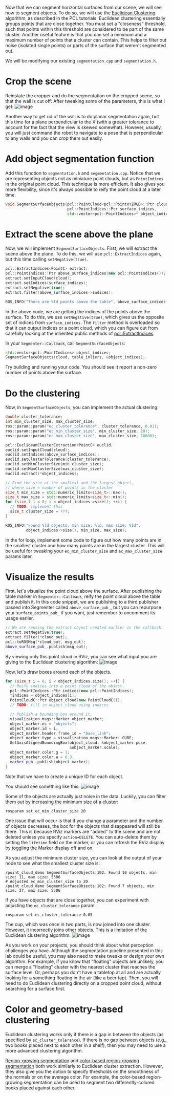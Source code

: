 Now that we can segment horizontal surfaces from our scene, we will see how to segment objects.
To do so, we will use the [Euclidean Clustering](http://pointclouds.org/documentation/tutorials/cluster_extraction.php#cluster-extraction) algorithm, as described in the PCL tutorials.
Euclidean clustering essentially groups points that are close together.
You must set a "closeness" threshold, such that points within this threshold are considered to be part of the same cluster.
Another useful feature is that you can set a minimum and a maximum number of points that a cluster can contain.
This helps to filter out noise (isolated single points) or parts of the surface that weren't segmented out.

We will be modifying our existing `segmentation.cpp` and `segmentation.h`.

# Crop the scene
Reinstate the cropper and do the segmentation on the cropped scene, so that the wall is cut off:
After tweaking some of the parameters, this is what I get:
![image](https://cloud.githubusercontent.com/assets/1175286/25830838/b2ab228a-3414-11e7-8522-31a183402eb6.png)

Another way to get rid of the wall is to do planar segmentation again, but this time for a plane perpendicular to the X (with a greater tolerance to account for the fact that the view is skewed somewhat).
However, usually, you will just command the robot to navigate to a pose that is perpendicular to any walls and you can crop them out easily.

# Add object segmentation function
Add this function to `segmentation.h` and `segmentation.cpp`.
Notice that we are representing objects not as miniature point clouds, but as `PointIndices` in the original point cloud.
This technique is more efficient.
It also gives you more flexibility, since it's always possible to reify the point cloud at a later time.

```cpp
void SegmentSurfaceObjects(pcl::PointCloud<pcl::PointXYZRGB>::Ptr cloud,
                           pcl::PointIndices::Ptr surface_indices,
                           std::vector<pcl::PointIndices>* object_indices);
```

# Extract the scene above the plane
Now, we will implement `SegmentSurfaceObjects`.
First, we will extract the scene above the plane.
To do this, we will use `pcl::ExtractIndices` again, but this time calling `setNegative(true)`.

```cpp
pcl::ExtractIndices<PointC> extract;
pcl::PointIndices::Ptr above_surface_indices(new pcl::PointIndices());
extract.setInputCloud(cloud);
extract.setIndices(surface_indices);
extract.setNegative(true);
extract.filter(above_surface_indices->indices);

ROS_INFO("There are %ld points above the table", above_surface_indices->indices.size());
```

In the above code, we are getting the indices of the points above the surface.
To do this, we use `setNegative(true)`, which gives us the opposite set of indices from `surface_indices`.
The `filter` method is overloaded so that it can output indices or a point cloud, which you can figure out from carefully looking at the inherited public methods of [pcl::ExtractIndices](http://docs.pointclouds.org/1.7.1/classpcl_1_1_extract_indices.html).

In your `Segmenter::Callback`, call `SegmentSurfaceObjects`:
```cpp
std::vector<pcl::PointIndices> object_indices;
SegmentSurfaceObjects(cloud, table_inliers, &object_indices);
```

Try building and running your code.
You should see it report a non-zero number of points above the surface.

# Do the clustering
Now, in `SegmentSurfaceObjects`, you can implement the actual clustering:
```cpp
double cluster_tolerance;
int min_cluster_size, max_cluster_size;
ros::param::param("ec_cluster_tolerance", cluster_tolerance, 0.01);
ros::param::param("ec_min_cluster_size", min_cluster_size, 10);
ros::param::param("ec_max_cluster_size", max_cluster_size, 10000);

pcl::EuclideanClusterExtraction<PointC> euclid;
euclid.setInputCloud(cloud);
euclid.setIndices(above_surface_indices);
euclid.setClusterTolerance(cluster_tolerance);
euclid.setMinClusterSize(min_cluster_size);
euclid.setMaxClusterSize(max_cluster_size);
euclid.extract(*object_indices);

// Find the size of the smallest and the largest object,
// where size = number of points in the cluster
size_t min_size = std::numeric_limits<size_t>::max();
size_t max_size = std::numeric_limits<size_t>::min();
for (size_t i = 0; i < object_indices->size(); ++i) {
  // TODO: implement this
  size_t cluster_size = ???;
}

ROS_INFO("Found %ld objects, min size: %ld, max size: %ld",
         object_indices->size(), min_size, max_size);
```

In the for loop, implement some code to figure out how many points are in the smallest cluster and how many points are in the largest cluster.
This will be useful for tweaking your `ec_min_cluster_size` and `ec_max_cluster_size` params later.

# Visualize the results
First, let's visualize the point cloud above the surface.
After publishing the table marker in `Segmenter::Callback`, reify the point cloud above the table and publish it.
In this code snippet, we are publishing to a third publisher passed into Segmenter called `above_surface_pub_`, but you can repurpose your `surface_points_pub_` if you want, just remember to uncomment its usage earlier.
```cpp
// We are reusing the extract object created earlier in the callback.
extract.setNegative(true);
extract.filter(*cloud_out);
pcl::toROSMsg(*cloud_out, msg_out);
above_surface_pub_.publish(msg_out);
```

By viewing only this point cloud in RViz, you can see what input you are giving to the Euclidean clustering algorithm:
![image](https://cloud.githubusercontent.com/assets/1175286/25832474/9c979b4e-341f-11e7-8933-270363d66cf8.png)

Now, let's draw boxes around each of the objects.

```cpp
for (size_t i = 0; i < object_indices.size(); ++i) {
  // Reify indices into a point cloud of the object.
  pcl::PointIndices::Ptr indices(new pcl::PointIndices);
  *indices = object_indices[i];
  PointCloudC::Ptr object_cloud(new PointCloudC());
  // TODO: fill in object_cloud using indices

  // Publish a bounding box around it.
  visualization_msgs::Marker object_marker;
  object_marker.ns = "objects";
  object_marker.id = i;
  object_marker.header.frame_id = "base_link";
  object_marker.type = visualization_msgs::Marker::CUBE;
  GetAxisAlignedBoundingBox(object_cloud, &object_marker.pose,
                            &object_marker.scale);
  object_marker.color.g = 1;
  object_marker.color.a = 0.3;
  marker_pub_.publish(object_marker);
}
```

Note that we have to create a unique ID for each object.

You should see something like this:
![image](https://cloud.githubusercontent.com/assets/1175286/25832677/d5d135d6-3420-11e7-8207-81b67eee9fd3.png)

Some of the objects are actually just noise in the data.
Luckily, you can filter them out by increasing the minimum size of a cluster:
```
rosparam set ec_min_cluster_size 20
```

One issue that will occur is that if you change a parameter and the number of objects decreases, the box for the objects that disappeared will still be there.
This is because RViz markers are "added" to the scene and are not deleted unless you specify `action=DELETE`.
You can auto-delete them by setting the `lifetime` field on the marker, or you can refresh the RViz display by toggling the Marker display off and on.

As you adjust the minimum cluster size, you can look at the output of your node to see what the smallest cluster size is:
```
/point_cloud_demo SegmentSurfaceObjects:102: Found 10 objects, min size: 11, max size: 5306
# Adjusted ec_min_cluster_size to 20
/point_cloud_demo SegmentSurfaceObjects:102: Found 7 objects, min size: 27, max size: 5306
```

If you have objects that are close together, you can experiment with adjusting the `ec_cluster_tolerance` param:
```
rosparam set ec_cluster_tolerance 0.05
```

The cup, which was once in two parts, is now joined into one cluster.
However, it incorrectly joins other objects.
This is a limitation of the Euclidean clustering algorithm.
![image](https://cloud.githubusercontent.com/assets/1175286/25832754/6d8dcc86-3421-11e7-87b6-412e2a60e76a.png)

As you work on your projects, you should think about what perception challenges you have.
Although the segmentation pipeline presented in this lab could be useful, you may also need to make tweaks or design your own algorithm.
For example, if you know that "floating" objects are unlikely, you can merge a "floating" cluster with the nearest cluster that reaches the surface level.
Or, perhaps you don't have a tabletop at all and are actually looking for a something floating in the air (like a beer tap).
Then, you will need to do Euclidean clustering directly on a cropped point cloud, without searching for a surface first.

# Color and geometry-based clustering
Euclidean clustering works only if there is a gap in between the objects (as specified by `ec_cluster_tolerance`).
If there is no gap between objects (e.g., two books placed next to each other in a shelf), then you may need to use a more advanced clustering algorithm.

[Region-growing segmentation](http://pointclouds.org/documentation/tutorials/region_growing_segmentation.php#region-growing-segmentation) and [color-based region-growing segmentation](http://pointclouds.org/documentation/tutorials/region_growing_rgb_segmentation.php#region-growing-rgb-segmentation) both work similarly to Euclidean cluster extraction.
However, they also give you the option to specify thresholds on the smoothness of the normals or on the average color.
For example, the color-based region-growing segmentation can be used to segment two differently-colored books placed against each other.